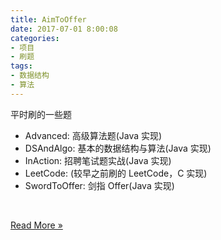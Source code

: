 ```yaml
---
title: AimToOffer
date: 2017-07-01 8:00:08
categories:
- 项目
- 刷题
tags:
- 数据结构
- 算法
---
```


平时刷的一些题

* Advanced: 高级算法题(Java 实现)
* DSAndAlgo: 基本的数据结构与算法(Java 实现)
* InAction: 招聘笔试题实战(Java 实现)
* LeetCode: (较早之前刷的 LeetCode，C 实现)
* SwordToOffer: 剑指 Offer(Java 实现)

<br/>

[Read More »](http://www.lyogvce.me/repo/AimToOffer.html)

<!-- more -->
